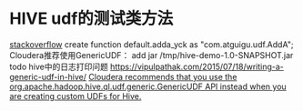 # HIVE udf的测试类方法
[stackoverflow](https://stackoverflow.com/questions/37112444/how-are-hive-udf-udaf-udtfs-written-in-java-debugged-in-an-ide-like-eclipse)
create function default.adda_yck as "com.atguigu.udf.AddA";
Cloudera推荐使用GenericUDF：
add jar /tmp/hive-demo-1.0-SNAPSHOT.jar
todo hive中的日志打印问题
https://vipulpathak.com/2015/07/18/writing-a-generic-udf-in-hive/
[Cloudera recommends that you use the org.apache.hadoop.hive.ql.udf.generic.GenericUDF API instead when you are creating custom UDFs for Hive.](https://docs.cloudera.com/documentation/enterprise/latest/topics/cm_mc_hive_udf.html)